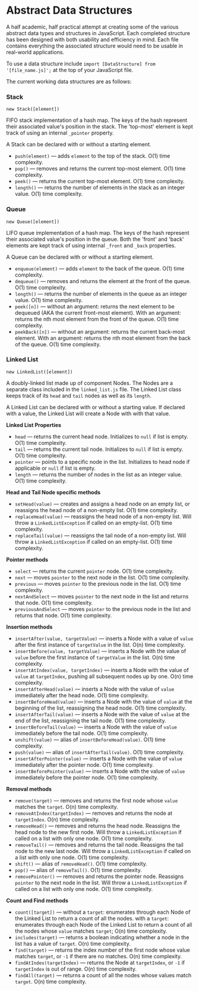 # Abstract Data Structures
A half academic, half practical attempt at creating some of the various abstract data types and structures in JavaScript. Each completed structure has been designed with both usability and efficiency in mind. Each file contains everything the associated structure would need to be usable in real-world applications.

To use a data structure include `import [DataStructure] from '[file_name.js]';` at the top of your JavaScript file.

The current working data structures are as follows:

### Stack
`new Stack([element])`

FIFO stack implementation of a hash map. The keys of the hash represent their associated value's position in the stack. The 'top-most' element is kept track of using an internal `_pointer` property.

A Stack can be declared with or without a starting element.

* `push(element)` — adds `element` to the top of the stack. O(1) time complexity.
* `pop()` — removes and returns the current top-most element. O(1) time complexity.
* `peek()` — returns the current top-most element. O(1) time complexity.
* `length()` — returns the number of elements in the stack as an integer value. O(1) time complexity.

### Queue
`new Queue([element])`

LIFO queue implementation of a hash map. The keys of the hash represent their associated value's position in the queue. Both the 'front' and 'back' elements are kept track of using internal `_front` and `_back` properties.

A Queue can be declared with or without a starting element.

* `enqueue(element)` — adds `element` to the back of the queue. O(1) time complexity.
* `dequeue()` — removes and returns the element at the front of the queue. O(1) time complexity.
* `length()` — returns the number of elements in the queue as an integer value. O(1) time complexity.
* `peek([n])` — without an argument: returns the next element to be dequeued (AKA the current front-most element). With an argument: returns the nth most element from the front of the queue. O(1) time complexity.
* `peekBack([n])` — without an argument: returns the current back-most element. With an argument: returns the nth most element from the back of the queue. O(1) time complexity.

### Linked List
`new LinkedList([element])`

A doubly-linked list made up of component Nodes. The Nodes are a separate class included in the `linked_list.js` file. The Linked List class keeps track of its `head` and `tail` nodes as well as its `length`.

A Linked List can be declared with or without a starting value. If declared with a value, the Linked List will create a Node with with that value.

**Linked List Properties**
* `head` — returns the current head node. Initializes to `null` if list is empty. O(1) time complexity.
* `tail` — returns the current tail node. Initializes to `null` if list is empty. O(1) time complexity.
* `pointer` — points to a specific node in the list. Initializes to head node if applicable or `null` if list is empty.
* `length` — returns the number of nodes in the list as an integer value. O(1) time complexity.

**Head and Tail Node specific methods**
* `setHead(value)` — creates and assigns a head node on an empty list, or reassigns the head node of a non-empty list. O(1) time complexity.
* `replaceHead(value)` — reassigns the head node of a non-empty list. Will throw a `LinkedListException` if called on an empty-list. O(1) time complexity.
* `replaceTail(value)` — reassigns the tail node of a non-empty list. Will throw a `LinkedListException` if called on an empty-list. O(1) time complexity.

**Pointer methods**
* `select` — returns the current `pointer` node. O(1) time complexity.
* `next` — moves `pointer` to the next node in the list. O(1) time complexity.
* `previous` — moves `pointer` to the previous node in the list. O(1) time complexity.
* `nextAndSelect` — moves `pointer` to the next node in the list and returns that node. O(1) time complexity.
* `previousAndSelect` — moves `pointer` to the previous node in the list and returns that node. O(1) time complexity.

**Insertion methods**
* `insertAfter(value, targetValue)` — inserts a Node with a value of `value` after the first instance of `targetValue` in the list. O(n) time complexity.
* `insertBefore(value, targetValue)` — inserts a Node with the value of `value` before the first instance of `targetValue` in the list. O(n) time complexity.
* `insertAtIndex(value, targetIndex)` — inserts a Node with the value of `value` at `targetIndex`, pushing all subsequent nodes up by one. O(n) time complexity.
* `insertAfterHead(value)` — inserts a Node with the value of `value` immediately after the head node. O(1) time complexity.
* `insertBeforeHead(value)` — inserts a Node with the value of `value` at the beginning of the list, reassigning the head node. O(1) time complexity.
* `insertAfterTail(value)` — inserts a Node with the value of `value` at the end of the list, reassigning the tail node. O(1) time complexity.
* `insertBeforeTail(value)` — inserts a Node with the value of `value` immediately before the tail node. O(1) time complexity.
* `unshift(value)` — alias of `insertBeforeHead(value)`. O(1) time complexity.
* `push(value)` — alias of `insertAfterTail(value)`. O(1) time complexity.
* `insertAfterPointer(value)` — inserts a Node with the value of `value` immediately after the pointer node. O(1) time complexity.
* `insertBeforePointer(value)` — inserts a Node with the value of `value` immediately before the pointer node. O(1) time complexity.

**Removal methods**
* `remove(target)` — removes and returns the first node whose `value` matches the `target`. O(n) time complexity.
* `removeAtIndex(targetIndex)` — removes and returns the node at `targetIndex`. O(n) time complexity.
* `removeHead()` — removes and returns the head node. Reassigns the head node to the new first node. Will throw a `LinkedListException` if called on a list with only one node. O(1) time complexity.
* `removeTail()` — removes and returns the tail node. Reassigns the tail node to the new last node. Will throw a `LinkedListException` if called on a list with only one node. O(1) time complexity.
* `shift()` — alias of `removeHead()`. O(1) time complexity.
* `pop()` — alias of `removeTail()`. O(1) time complexity.
* `removePointer()` — removes and returns the pointer node. Reassigns `pointer` to the next node in the list. Will throw a `LinkedListException` if called on a list with only one node. O(1) time complexity.

**Count and Find methods**
* `count([target])` — without a `target`: enumerates through each Node of the Linked List to return a count of all the nodes. with a `target`: enumerates through each Node of the Linked List to return a count of all the nodes whose `value` matches `target`; O(n) time complexity.
* `includes(target)` — returns a boolean indicating whether a node in the list has a value of `target`. O(n) time complexity.
* `find(target)` — returns the index number of the first node whose value matches `target`, or `-1` if there are no matches. O(n) time complexity.
* `findAtIndex(targetIndex)` — returns the Node at `targetIndex`, or `-1` if `targetIndex` is out of range. O(n) time complexity.
* `findAll(target)` — returns a count of all the nodes whose values match `target`. O(n) time complexity.

